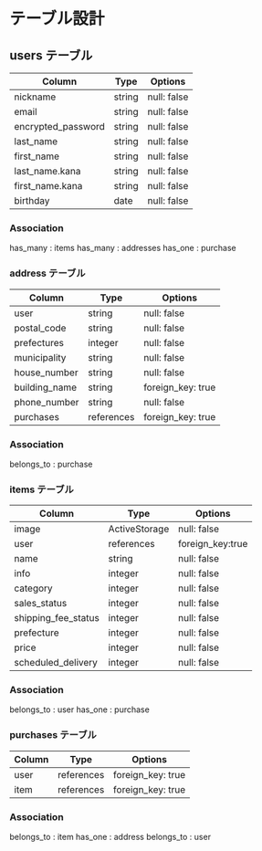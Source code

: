 # テーブル設計

## users テーブル

|      Column        |  Type  |   Options   |
| ------------------ | ------ | ----------- |
| nickname           | string | null: false |
| email              | string | null: false |
| encrypted_password | string | null: false |
| last_name          | string | null: false |
| first_name         | string | null: false |
| last_name.kana     | string | null: false |
| first_name.kana    | string | null: false |
| birthday           | date   | null: false |


### Association
 has_many   :  items
 has_many   :  addresses
 has_one    :  purchase


### address テーブル

| Column        | Type          | Options           |
| ------------- | ------------- | ----------------- |
| user          | string        | null: false       |
| postal_code   | string        | null: false       |
| prefectures   | integer       | null: false       |
| municipality  | string        | null: false       |
| house_number  | string        | null: false       |
| building_name | string        | foreign_key: true |
| phone_number  | string        | null: false       |
| purchases     | references    | foreign_key: true |

### Association
 belongs_to : purchase



### items テーブル

| Column                   | Type          | Options         |
| ------------------------ | ------------- | --------------  |
| image                    | ActiveStorage | null: false     |
| user                     | references    | foreign_key:true|
| name                     | string        | null: false     |
| info                     | integer       | null: false     |
| category                 | integer       | null: false     |
| sales_status             | integer       | null: false     |
| shipping_fee_status      | integer       | null: false     |
| prefecture               | integer       | null: false     |
| price                    | integer       | null: false     |
| scheduled_delivery       | integer       | null: false     |

### Association
 belongs_to :  user
 has_one    :  purchase



### purchases テーブル

| Column    | Type       | Options           |
| --------- | ---------- | ----------------- |
| user      | references | foreign_key: true |
| item      | references | foreign_key: true |



### Association
 belongs_to :  item
 has_one    :  address
 belongs_to :  user